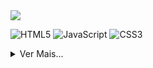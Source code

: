 <img src="https://github.com/AlissonForbidden/AlissonForbidden/blob/main/img/logo.svg" style="margin:auto;" >


<p style="text-align:center;">

![HTML5](https://img.shields.io/badge/html5-%23E34F26.svg?style=for-the-badge&logo=html5&logoColor=white) ![JavaScript](https://img.shields.io/badge/javascript-%23323330.svg?style=for-the-badge&logo=javascript&logoColor=%23F7DF1E) ![CSS3](https://img.shields.io/badge/css3-%231572B6.svg?style=for-the-badge&logo=css3&logoColor=white)

</p>
<details>
<summary style="margin:auto;">Ver Mais...</summary>

[![Typing SVG](https://readme-typing-svg.herokuapp.com?font=Monoscape&color=%23F71D4F&size=26&center=true&vCenter=true&lines=%E2%9C%A8+Welcome+to+my+github+%E2%9C%A8)](https://git.io/typing-svg)

# Hi there 👋

**A little bit more of me...**

- 🖥️ I'm studying in an System Development technician course in Etec Aristoteles Ferreira

- ❤️ I'm passionate about understanding Design and Frontend development

### My Skills
<p align="center">
<img src="https://github-readme-stats.vercel.app/api?username=AlissonForbidden&theme=dark&show_icons=true" href="https://github.com/Alisson" height="150em">
<img src="https://github-readme-stats.vercel.app/api/top-langs/?username=AlissonForbidden&hide=html&layout=compact&theme=dark" href="https://github.com/iuricode/" height="150em">
</p>
<p style="text-align:center; font-size:18px; margin:0px;"> Sobre mim:</p>

<p style="text-align:center;">
<a href="https://www.instagram.com/alisu403/" target="_blank"> ![Instagram](https://img.shields.io/badge/Instagram-000?style=for-the-badge&logo=instagram&logoColor=white) </a> <a href="https://www.twitter.com/AlisuForbidden" target="_blank"> ![Twitter](https://img.shields.io/badge/Twitter-000?style=for-the-badge&logo=twitter&logoColor=white) </a>

</p>

</details>
